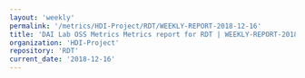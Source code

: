 ```yaml
---
layout: 'weekly'
permalink: '/metrics/HDI-Project/RDT/WEEKLY-REPORT-2018-12-16'
title: 'DAI Lab OSS Metrics Metrics report for RDT | WEEKLY-REPORT-2018-12-16'
organization: 'HDI-Project'
repository: 'RDT'
current_date: '2018-12-16'
---
```

